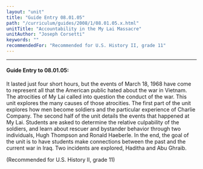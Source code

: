 ```yaml
---
layout: "unit"
title: "Guide Entry 08.01.05"
path: "/curriculum/guides/2008/1/08.01.05.x.html"
unitTitle: "Accountability in the My Lai Massacre"
unitAuthor: "Joseph Corsetti"
keywords: ""
recommendedFor: "Recommended for U.S. History II, grade 11"
---
```

<body>
<hr/>
 <h4>
  Guide Entry to 08.01.05:
 </h4>
 <p>
  It lasted just four short hours, but the events of March 18, 1968 have come to represent all that the American public hated about the war in Vietnam. The atrocities of My Lai called into question the conduct of the war. This unit explores the many causes of those atrocities. The first part of the unit explores how men become soldiers and the particular experience of Charlie Company. The second half of the unit details the events that happened at My Lai. Students are asked to determine the relative culpability of the soldiers, and learn about rescuer and bystander behavior through two individuals, Hugh Thompson and Ronald Haeberle. In the end, the goal of the unit is to have students make connections between the past and the current war in Iraq. Two incidents are explored, Haditha and Abu Ghraib.
 </p>
<p>
  (Recommended for U.S. History II, grade 11)
 </p>




</body>